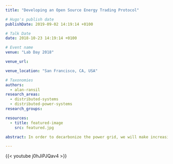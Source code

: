 ```yaml
---
title: "Developing an Open Source Energy Trading Protocol"

# Hugo's publish date
publishDate: 2019-09-02 14:19:14 +0100

# Talk Date
date: 2018-10-23 14:19:14 +0100

# Event name
venue: "Lab Day 2018"

venue_url:

venue_location: "San Francisco, CA, USA"

# Taxonomies
authors:
  - alan-ransil
research_areas:
  - distributed-systems
  - distributed-power-systems
research_groups:

resources:
  - title: featured-image
    src: featured.jpg

abstract: In order to decarbonize the power grid, we will make increasing use of resources at the grid edge such as wind, solar and batteries. This implies some significant changes in the structure of the power grid, which will have to transform from its current radial structure into a more distributed one. This talk briefly summarizes the way that the grid is structured now and how electricity pricing is done in transmission networks, and describes how we might extend these mechanisms to support clean energy.

---
```


{{< youtube j0hJiPJQav4 >}}
